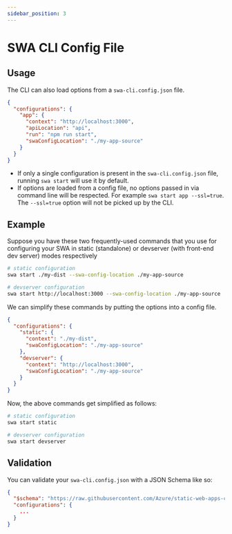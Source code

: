 ```yaml
---
sidebar_position: 3
---
```


# SWA CLI Config File


## Usage

The CLI can also load options from a `swa-cli.config.json` file.

```json
{
  "configurations": {
    "app": {
      "context": "http://localhost:3000",
      "apiLocation": "api",
      "run": "npm run start",
      "swaConfigLocation": "./my-app-source"
    }
  }
}
```

 * If only a single configuration is present in the `swa-cli.config.json` file, running `swa start` will use it by default.
 * If options are loaded from a config file, no options passed in via command line will be respected. For example `swa start app --ssl=true`. The `--ssl=true` option will not be picked up by the CLI.


## Example

Suppose you have these two frequently-used commands that you use for configuring your SWA in static (standalone) or devserver (with front-end dev server) modes respectively

```bash
# static configuration
swa start ./my-dist --swa-config-location ./my-app-source

# devserver configuration
swa start http://localhost:3000 --swa-config-location ./my-app-source
```

We can simplify these commands by putting the options into a config file.

```json
{
  "configurations": {
    "static": {
      "context": "./my-dist",
      "swaConfigLocation": "./my-app-source"
    },
    "devserver": {
      "context": "http://localhost:3000",
      "swaConfigLocation": "./my-app-source"
    }
  }
}
```

Now, the above commands get simplified as follows:

```bash
# static configuration
swa start static

# devserver configuration
swa start devserver
```

## Validation

You can validate your `swa-cli.config.json` with a JSON Schema like so:

```json
{
  "$schema": "https://raw.githubusercontent.com/Azure/static-web-apps-cli/main/schema/swa-cli.config.schema.json",
  "configurations": {
    ...
  }
}
```